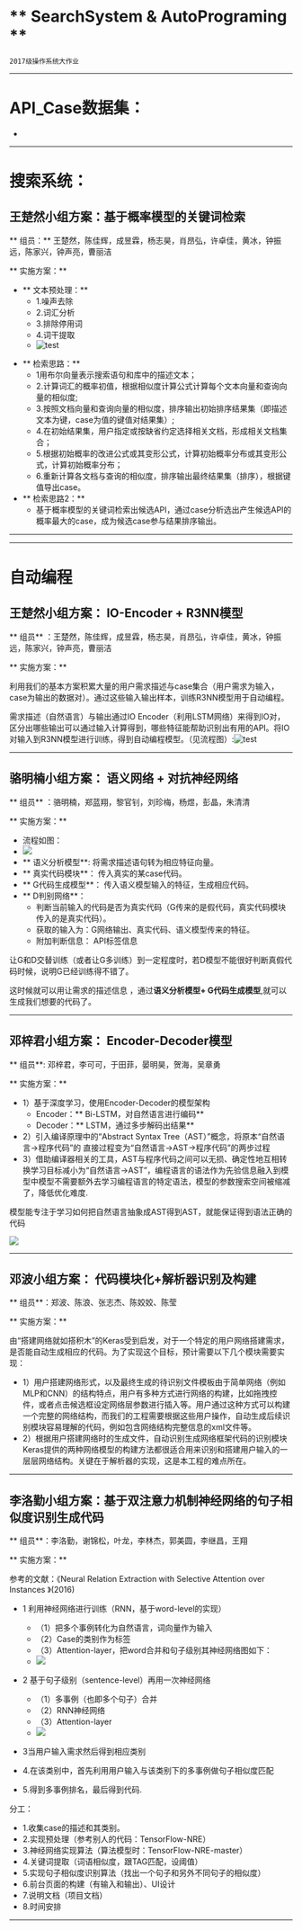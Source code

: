 
# ** SearchSystem & AutoPrograming **

    2017级操作系统大作业

---

# API_Case数据集：
  - 

---
# 搜索系统：
## 王楚然小组方案：**基于概率模型的关键词检索**

** 组员：**
   王楚然，陈佳辉，成昱霖，杨志昊，肖昂弘，许卓佳，黄冰，钟振远，陈家兴，钟声亮，曹丽洁

** 实施方案：**

  - ** 文本预处理：**
      - 1.噪声去除
      - 2.词汇分析
      - 3.排除停用词
      - 4.词干提取
      - ![test](docs/pictures/search_wangchuran_1.png)
  * ** 检索思路：**
      - 1用布尔向量表示搜索语句和库中的描述文本；
      - 2.计算词汇的概率初值，根据相似度计算公式计算每个文本向量和查询向量的相似度;
      - 3.按照文档向量和查询向量的相似度，排序输出初始排序结果集（即描述文本为键，case为值的键值对结果集）;
      - 4.在初始结果集，用户指定或按缺省约定选择相关文档，形成相关文档集合；
      - 5.根据初始概率的改进公式或其变形公式，计算初始概率分布或其变形公式，计算初始概率分布；
      - 6.重新计算各文档与查询的相似度，排序输出最终结果集（排序），根据键值导出case。
  * ** 检索思路2：**
      - 基于概率模型的关键词检索出候选API，通过case分析选出产生候选API的概率最大的case，成为候选case参与结果排序输出。

---

---
# 自动编程

## 王楚然小组方案： IO-Encoder + R3NN模型
** 组员** ：王楚然，陈佳辉，成昱霖，杨志昊，肖昂弘，许卓佳，黄冰，钟振远，陈家兴，钟声亮，曹丽洁

** 实施方案：**

利用我们的基本方案积累大量的用户需求描述与case集合（用户需求为输入，case为输出的数据对）。通过这些输入输出样本，训练R3NN模型用于自动编程。

需求描述（自然语言）与输出通过IO Encoder（利用LSTM网络）来得到IO对，区分出哪些输出可以通过输入计算得到，哪些特征能帮助识别出有用的API。将IO对输入到R3NN模型进行训练，得到自动编程模型。（见流程图）:![test](docs/pictures/autoprograming_wangchuran_2.png)

---

## 骆明楠小组方案： 语义网络 + 对抗神经网络
** 组员** ：骆明楠，郑蓝翔，黎官钊，刘珍梅，杨煜，彭晶，朱清清

** 实施方案：**

  - 流程如图：
  - ![](docs/pictures/autoprograming_luomingnan_1.png)
  - ** 语义分析模型**:
    将需求描述语句转为相应特征向量。
  - ** 真实代码模块**： 
    传入真实的某case代码。
  - ** G代码生成模型**：
    传入语义模型输入的特征，生成相应代码。
  - ** D判别网络**：
      + 判断当前输入的代码是否为真实代码（G传来的是假代码，真实代码模块传入的是真实代码）。
      + 获取的输入为：G网络输出、真实代码、语义模型传来的特征。 
      + 附加判断信息： API标签信息


让G和D交替训练（或者让G多训练）到一定程度时，若D模型不能很好判断真假代码时候，说明G已经训练得不错了。

这时候就可以用让需求的描述信息 ，通过**语义分析模型+ G代码生成模型**,就可以生成我们想要的代码了。

---


## 邓梓君小组方案： Encoder-Decoder模型

** 组员**: 邓梓君，李可可，于田菲，晏明昊，贺海，吴章勇

** 实施方案：**

  - 1）基于深度学习，使用Encoder-Decoder的模型架构
      + Encoder：** Bi-LSTM，对自然语言进行编码**
      + Decoder：** LSTM，通过多步解码出结果**
  - 2）引入编译原理中的“Abstract Syntax Tree（AST）”概念，将原本“自然语言->程序代码”的      直接过程变为“自然语言->AST->程序代码”的两步过程
  - 3）借助编译器相关的工具，AST与程序代码之间可以无损、确定性地互相转换学习目标减小为“自然语言->AST”，编程语言的语法作为先验信息融入到模型中模型不需要额外去学习编程语言的特定语法，模型的参数搜索空间被缩减了，降低优化难度.

模型能专注于学习如何把自然语言抽象成AST得到AST，就能保证得到语法正确的代码

![](docs/pictures/autoprograming_dengzijun_1.png)

---


## 邓波小组方案： 代码模块化+解析器识别及构建

** 组员**：郑波、陈浪、张志杰、陈姣姣、陈莹

** 实施方案：**

由“搭建网络就如搭积木”的Keras受到启发，对于一个特定的用户网络搭建需求，是否能自动生成相应的代码。为了实现这个目标，预计需要以下几个模块需要实现：

  - 1）用户搭建网络形式，以及最终生成的待识别文件模板由于简单网络（例如MLP和CNN）的结构特点，用户有多种方式进行网络的构建，比如拖拽控件，或者点击候选框设定网络层参数进行插入等。用户通过这种方式可以构建一个完整的网络结构，而我们的工程需要根据这些用户操作，自动生成后续识别模块容易理解的代码，例如包含网络结构完整信息的xml文件等。
  - 2）根据用户搭建网络时的生成文件，自动识别生成网络框架代码的识别模块Keras提供的两种网络模型的构建方法都很适合用来识别和搭建用户输入的一层层网络结构。关键在于解析器的实现，这是本工程的难点所在。

---

## 李洛勤小组方案：基于双注意力机制神经网络的句子相似度识别生成代码

** 组员**：李洛勤，谢锦松，叶龙，李林杰，郭美圆，李继昌，王翔

** 实施方案：**

参考的文献：《Neural Relation Extraction with Selective Attention over Instances 》(2016)

  - 1 利用神经网络进行训练（RNN，基于word-level的实现）
      + （1）把多个事例转化为自然语言，词向量作为输入
      + （2）Case的类别作为标签
      + （3）Attention-layer，把word合并和句子级别其神经网络图如下：
      + ![](docs/pictures/autoprograming_liluoqing_1.png)

  - 2 基于句子级别（sentence-level）再用一次神经网络
      + （1）多事例（也即多个句子）合并
      + （2）RNN神经网络
      + （3）Attention-layer
      + ![](docs/pictures/autoprogram_liluoqing_2.png)
  - 3当用户输入需求然后得到相应类别
  - 4.在该类别中，首先利用用户输入与该类别下的多事例做句子相似度匹配
  - 5.得到多事例排名，最后得到代码.

分工：

  - 1.收集case的描述和其类别。
  - 2.实现预处理（参考别人的代码：TensorFlow-NRE）
  - 3.神经网络实现算法（算法模型时：TensorFlow-NRE-master）
  - 4.关键词提取（词语相似度，跟TAG匹配，设阈值）
  - 5.实现句子相似度识别算法（找出一个句子和另外不同句子的相似度）
  - 6.前台页面的构建（有输入和输出）、UI设计
  - 7.说明文档（项目文档）
  - 8.时间安排

---
